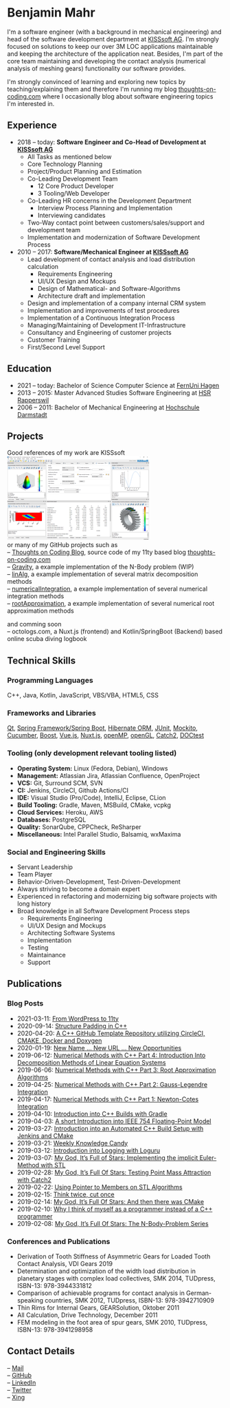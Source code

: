 # Benjamin Mahr

I'm a software engineer (with a background in mechanical engineering) and head of the software development department at [KISSsoft AG][kisssoft]. I'm strongly focused on solutions to keep our over 3M LOC applications maintainable and keeping the architecture of the application neat. Besides, I'm part of the core team maintaining and developing the contact analysis (numerical analysis of meshing gears) functionality our software provides.

I'm strongly convinced of learning and exploring new topics by teaching/explaining them and therefore I'm running my blog [thoughts-on-coding.com][blog] where I occasionally blog about software engineering topics I'm interested in.

## Experience
* 2018 – today: **Software Engineer and Co-Head of Development at [KISSsoft AG][kisssoft]**
  * All Tasks as mentioned below
  * Core Technology Planning
  * Project/Product Planning and Estimation
  * Co-Leading Development Team
    * 12 Core Product Developer
    * 3 Tooling/Web Developer
  * Co-Leading HR concerns in the Development Department
    * Interview Process Planning and Implementation
    * Interviewing candidates
  * Two-Way contact point between customers/sales/support and development team
  * Implementation and modernization of Software Development Process
* 2010 – 2017: **Software/Mechanical Engineer at [KISSsoft AG][kisssoft]**
  * Lead development of contact analysis and load distribution calculation
    * Requirements Engineering
    * UI/UX Design and Mockups
    * Design of Mathematical- and Software-Algorithms
    * Architecture draft and implementation
  * Design and implementation of a company internal CRM system
  * Implementation and improvements of test procedures
  * Implementation of a Continuous Integration Process
  * Managing/Maintaining of Development IT-Infrastructure
  * Consultancy and Engineering of customer projects
  * Customer Training
  * First/Second Level Support

## Education
* 2021 – today: Bachelor of Science Computer Science at [FernUni Hagen][fuh]
* 2013 – 2015: Master Advanced Studies Software Engineering at [HSR Rapperswil][hsr]
* 2006 – 2011: Bachelor of Mechanical Engineering at [Hochschule Darmstadt][hda]

## Projects
Good references of my work are KISSsoft
[![Example KISSsoft Contact Analysis Screenshot](https://github.com/Ben1980/Ben1980/blob/master/kisssoftsmall.png)](https://github.com/Ben1980/Ben1980/blob/master/kisssoft.png)<br>
or many of my GitHub projects such as<br>
– [Thoughts on Coding Blog][blogsrc], source code of my 11ty based blog [thoughts-on-coding.com][blog]<br>
– [Gravity][gravity], a example implementation of the N-Body problem (WIP)<br> 
– [linAlg][linalg], a example implementation of several matrix decomposition methods<br> 
– [numericalIntegration][numint], a example implementation of several numerical integration methods<br> 
– [rootApproximation][root], a example implementation of several numerical root approximation methods<br> 

and comming soon<br> 
– octologs.com, a Nuxt.js (frontend) and Kotlin/SpringBoot (Backend) based online scuba diving logbook

## Technical Skills
### Programming Languages
C++, Java, Kotlin, JavaScript, VBS/VBA, HTML5, CSS

### Frameworks and Libraries
[Qt][qt], [Spring Framework/Spring Boot][spring], [Hibernate ORM][hibernate], [JUnit][junit], [Mockito][mockito], [Cucumber][cucumber], [Boost][boost], [Vue.js][vuejs], [Nuxt.js][nuxtjs], [openMP][openmp], [openGL][opengl], [Catch2][catch], [DOCtest][doctest]

### Tooling (only development relevant tooling listed)
* **Operating System:** Linux (Fedora, Debian), Windows
* **Management:** Atlassian Jira, Atlassian Confluence, OpenProject
* **VCS:** Git, Surround SCM, SVN
* **CI:** Jenkins, CircleCI, Github Actions/CI
* **IDE:** Visual Studio (Pro/Code), IntelliJ, Eclipse, CLion
* **Build Tooling:** Gradle, Maven, MSBuild, CMake, vcpkg
* **Cloud Services:** Heroku, AWS
* **Databases:** PostgreSQL
* **Quality:** SonarQube, CPPCheck, ReSharper
* **Miscellaneous:** Intel Parallel Studio, Balsamiq, wxMaxima

### Social and Engineering Skills
* Servant Leadership
* Team Player
* Behavior-Driven-Development, Test-Driven-Development
* Always striving to become a domain expert
* Experienced in refactoring and modernizing big software projects with long history
* Broad knowledge in all Software Development Process steps
  * Requirements Engineering
  * UI/UX Design and Mockups
  * Architecting Software Systems
  * Implementation
  * Testing
  * Maintainance
  * Support

## Publications
### Blog Posts
* 2021-03-11: [From WordPress to 11ty][bp-20]
* 2020-09-14: [Structure Padding in C++][bp-19]
* 2020-04-20: [A C++ GitHub Template Repository utilizing CircleCI, CMAKE, Docker and Doxygen][bp-18]
* 2020-01-19: [New Name … New URL … New Opportunities][bp-17]
* 2019-06-12: [Numerical Methods with C++ Part 4: Introduction Into Decomposition Methods of Linear Equation Systems][bp-16]
* 2019-06-06: [Numerical Methods with C++ Part 3: Root Approximation Algorithms][bp-15]
* 2019-04-25: [Numerical Methods with C++ Part 2: Gauss-Legendre Integration][bp-14]
* 2019-04-17: [Numerical Methods with C++ Part 1: Newton-Cotes Integration][bp-13]
* 2019-04-10: [Introduction into C++ Builds with Gradle][bp-12]
* 2019-04-03: [A short Introduction into IEEE 754 Floating-Point Model][bp-11]
* 2019-03-27: [Introduction into an Automated C++ Build Setup with Jenkins and CMake][bp-10]
* 2019-03-21: [Weekly Knowledge Candy][bp-9]
* 2019-03-12: [Introduction into Logging with Loguru][bp-8]
* 2019-03-07: [My God, It’s Full of Stars: Implementing the implicit Euler-Method with STL][bp-7]
* 2019-02-28: [My God, It’s Full Of Stars: Testing Point Mass Attraction with Catch2][bp-6]
* 2019-02-22: [Using Pointer to Members on STL Algorithms][bp-5]
* 2019-02-15: [Think twice, cut once][bp-4]
* 2019-02-14: [My God, It’s Full Of Stars: And then there was CMake][bp-3]
* 2019-02-10: [Why I think of myself as a programmer instead of a C++ programmer][bp-2]
* 2019-02-08: [My God, It’s Full Of Stars: The N-Body-Problem Series][bp-1]
### Conferences and Publications
* Derivation of Tooth Stiffness of Asymmetric Gears for Loaded Tooth Contact Analysis, VDI Gears 2019
* Determination and optimization of the width load distribution in planetary stages with complex load collectives, SMK 2014, TUDpress, ISBN-13: 978-3944331812
* Comparison of achievable programs for contact analysis in German-speaking countries, SMK 2012, TUDpress, ISBN-13: 978-3942710909
* Thin Rims for Internal Gears, GEARSolution, Oktober 2011
* All Calculation, Drive Technology, December 2011
* FEM modeling in the foot area of spur gears, SMK 2010, TUDpress, ISBN-13: 978-3941298958

## Contact Details
– [Mail][mail]<br> 
– [GitHub][github]<br>
– [LinkedIn][linkedin]<br>
– [Twitter][twitter]<br>
– [Xing][xing]<br>

[kisssoft]: https://kisssoft.com
[blog]: https://thoughts-on-coding.com
[github]: https://github.com/Ben1980
[linkedin]: https://www.linkedin.com/in/benmahr/
[twitter]: https://twitter.com/BenMahr
[mail]: ben.amhr@gmail.com
[xing]: https://www.xing.com/profile/Benjamin_Mahr3/cv
[qt]: https://www.qt.io/
[spring]: https://spring.io/
[hibernate]: https://hibernate.org/
[junit]: https://junit.org/
[mockito]: https://site.mockito.org/
[cucumber]: https://cucumber.io/
[boost]: https://www.boost.org/
[vuejs]: https://vuejs.org/
[nuxtjs]: https://nuxtjs.org/
[openmp]: https://www.openmp.org/
[opengl]: https://www.opengl.org/
[catch]: https://github.com/catchorg/Catch2
[doctest]: https://github.com/onqtam/doctest
[hda]: https://h-da.de/
[hsr]: https://www.hsr.ch/
[fuh]: https://www.fernuni-hagen.de/

[bp-1]: https://thoughts-on-coding.com/2019/02/08/the-n-body-problem-series/
[bp-2]: https://thoughts-on-coding.com/2019/02/10/why-i-think-of-myself-as-a-programmer-instead-of-a-c-programmer/
[bp-3]: https://thoughts-on-coding.com/2019/02/14/and-then-there-was-cmake/
[bp-4]: https://thoughts-on-coding.com/2019/02/15/think-twice-cut-once/
[bp-5]: https://thoughts-on-coding.com/2019/02/22/cpp-using-pointer-to-members/
[bp-6]: https://thoughts-on-coding.com/2019/02/28/testing-point-mass-attraction-with-catch2/
[bp-7]: https://thoughts-on-coding.com/2019/03/07/implementing-the-implicit-euler-method-with-stl/
[bp-8]: https://thoughts-on-coding.com/2019/03/12/introduction-into-logging-with-loguru/
[bp-9]: https://thoughts-on-coding.com/2019/03/21/weekly-knowledge-candy/
[bp-10]: https://thoughts-on-coding.com/2019/03/27/introduction-into-build-automation-setup-with-jenkins-and-cmake/
[bp-11]: https://thoughts-on-coding.com/2019/04/03/a-short-introduction-into-ieee-754-floating-point-model/
[bp-12]: https://thoughts-on-coding.com/2019/04/10/introduction-into-c-builds-with-gradle/
[bp-13]: https://thoughts-on-coding.com/2019/04/17/numerical-methods-in-c-part-1-newton-cotes-integration/
[bp-14]: https://thoughts-on-coding.com/2019/04/25/numerical-methods-in-c-part-2-gauss-legendre-integration/
[bp-15]: https://thoughts-on-coding.com/2019/06/06/numerical-methods-with-cpp-part-3-root-approximation-algorithms/
[bp-16]: https://thoughts-on-coding.com/2019/06/12/numerical-methods-with-c-part-4-introduction-into-decomposition-methods-of-linear-equation-systems/
[bp-17]: https://thoughts-on-coding.com/2020/01/19/new-name-new-url-new-opportunities/
[bp-18]: https://thoughts-on-coding.com/2020/04/20/a-cpp-github-template-repository-utilizing-circleci-cmake-docker-and-doxygen/
[bp-19]: https://thoughts-on-coding.com/2020/09/14/structure-padding-in-cpp/
[bp-20]: https://thoughts-on-coding.com/2021/03/11/from-wordpress-to-11ty/

[gravity]: https://github.com/Ben1980/gravity
[linalg]: https://github.com/Ben1980/linAlg
[numint]: https://github.com/Ben1980/numericalIntegration
[root]: https://github.com/Ben1980/rootApproximation
[blogsrc]: https://github.com/Ben1980/thoughts-on-coding
